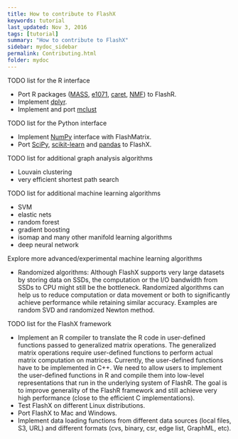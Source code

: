 ```yaml
---
title: How to contribute to FlashX
keywords: tutorial
last_updated: Nov 3, 2016
tags: [tutorial]
summary: "How to contribute to FlashX"
sidebar: mydoc_sidebar
permalink: Contributing.html
folder: mydoc
---
```


TODO list for the R interface

* Port R packages ([MASS](https://cran.r-project.org/web/packages/MASS/index.html), [e1071](https://cran.r-project.org/web/packages/e1071/index.html), [caret](http://topepo.github.io/caret/index.html), [NMF](https://cran.r-project.org/web/packages/NMF/index.html)) to FlashR.
* Implement [dplyr](https://cran.r-project.org/web/packages/dplyr/index.html).
* Implement and port [mclust](https://cran.r-project.org/web/packages/mclust/index.html)

TODO list for the Python interface

* Implement [NumPy](http://www.numpy.org/) interface with FlashMatrix.
* Port [SciPy](https://www.scipy.org/), [scikit-learn](http://scikit-learn.org/) and [pandas](http://pandas.pydata.org/) to FlashX.

TODO list for additional graph analysis algorithms

* Louvain clustering
* very efficient shortest path search

TODO list for additional machine learning algorithms

* SVM
* elastic nets
* random forest
* gradient boosting
* isomap and many other manifold learning algorithms
* deep neural network

Explore more advanced/experimental machine learning algorithms

* Randomized algorithms: Although FlashX supports very large datasets by storing data on SSDs, the computation or the I/O bandwidth from SSDs to CPU might still be the bottleneck. Randomized algorithms can help us to reduce computation or data movement or both to significantly achieve performance while retaining similar accuracy. Examples are random SVD and randomized Newton method.

TODO list for the FlashX framework

* Implement an R compiler to translate the R code in user-defined functions passed to generalized matrix operations.
The generalized matrix operations require user-defined functions to perform actual matrix computation on matrices. Currently, the user-defined functions have to be implemented in C++. We need to allow users to implement the user-defined functions in R and compile them into low-level representations that run in the underlying system of FlashR. The goal is to improve generality of the FlashR framework and still achieve very high performance (close to the efficient C implementations).
* Test FlashX on different Linux distributions.
* Port FlashX to Mac and Windows.
* Implement data loading functions from different data sources (local files, S3, URL) and different formats (cvs, binary, csr, edge list, GraphML, etc).
